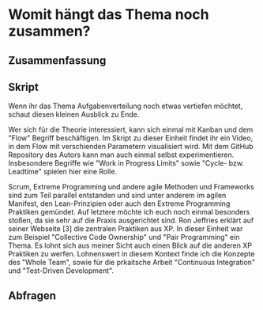 # Womit hängt das Thema noch zusammen?

## Zusammenfassung

## Skript

Wenn ihr das Thema Aufgabenverteilung noch etwas vertiefen möchtet, schaut diesen kleinen Ausblick zu Ende.

Wer sich für die Theorie interessiert, kann sich einmal mit Kanban und dem "Flow" Begriff beschäftigen. Im Skript zu dieser Einheit findet ihr ein Video, in dem Flow mit verschienden Parametern visualisiert wird. Mit dem GitHub Repository des Autors kann man auch einmal selbst experimentieren. Insbesondere Begriffe wie "Work in Progress Limits" sowie "Cycle- bzw. Leadtime" spielen hier eine Rolle.

Scrum, Extreme Programming und andere agile Methoden und Frameworks sind zum Teil parallel entstanden und sind unter anderem im agilen Manifest, den Lean-Prinzipien oder auch den Extreme Programming Praktiken gemündet. Auf letztere möchte ich euch noch einmal besonders stoßen, da sie sehr auf die Praxis ausgerichtet sind. Ron Jeffries erklärt auf seiner Webseite [3] die zentralen Praktiken aus XP. In dieser Einheit war zum Beispiel "Collective Code Ownership" und "Pair Programming" ein Thema. Es lohnt sich aus meiner Sicht auch einen Blick auf die anderen XP Praktiken zu werfen. Lohnenswert in diesem Kontext finde ich die Konzepte des "Whole Team", sowie für die prkaitsche Arbeit "Continuous Integration" und "Test-Driven Development".

## Abfragen
